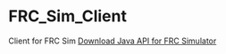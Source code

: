 # FRC_Sim_Client
Client for FRC Sim
[Download Java API for FRC Simulator](https://raw.githubusercontent.com/3LucasZ/FRC-Simulator-Client/main/FRC-Simulator-Client-Java/out/artifacts/FRC_Simulator_Client_Java_jar/FRC-Simulator-Client-Java.jar?token=ARHEUQU3DHQBTMOKZMUCYL3BUHPRO)
